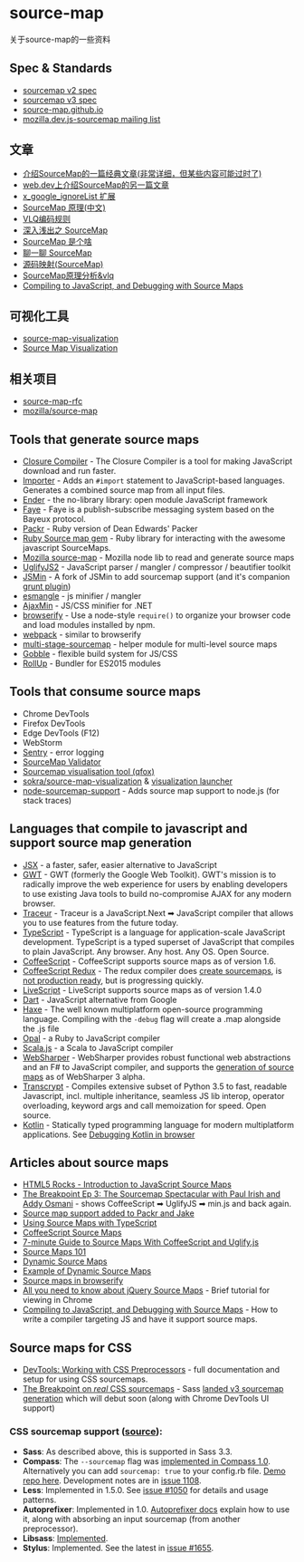 # source-map
关于source-map的一些资料


## Spec & Standards
- [sourcemap v2 spec](https://docs.google.com/document/d/1xi12LrcqjqIHTtZzrzZKmQ3lbTv9mKrN076UB-j3UZQ/preview)
- [sourcemap v3 spec](https://docs.google.com/document/d/1U1RGAehQwRypUTovF1KRlpiOFze0b-_2gc6fAH0KY0k/preview)
- [source-map.github.io](http://source-map.github.io/)
- [mozilla.dev.js-sourcemap mailing list](https://groups.google.com/forum/#!forum/mozilla.dev.js-sourcemap)


## 文章
- [介绍SourceMap的一篇经典文章(非常详细，但某些内容可能过时了)](https://developer.chrome.com/blog/sourcemaps/#the-anatomy-of-a-source-map)
- [web.dev上介绍SourceMap的另一篇文章](https://web.dev/source-maps/)
- [x_google_ignoreList 扩展](https://developer.chrome.com/articles/x-google-ignore-list/)
- [SourceMap 原理(中文)](https://daodaolee.cn/posts/sourcemap.html)
- [VLQ编码规则](https://github.com/D-kylin/note/blob/master/VLQ%E7%BC%96%E7%A0%81.md)
- [深入浅出之 SourceMap](https://juejin.cn/post/7023537118454480904)
- [SourceMap 是个啥](https://juejin.cn/post/6844903926202892295)
- [聊一聊 SourceMap](https://zhuanlan.zhihu.com/p/475964893)
- [源码映射(SourceMap)](https://www.bilibili.com/read/cv11547448)
- [SourceMap原理分析&vlq](http://www.qiutianaimeili.com/html/page/2019/05/89jrubx1soc.html)
- [Compiling to JavaScript, and Debugging with Source Maps](https://hacks.mozilla.org/2013/05/compiling-to-javascript-and-debugging-with-source-maps/)


## 可视化工具
- [source-map-visualization](https://sokra.github.io/source-map-visualization/)
- [Source Map Visualization](https://evanw.github.io/source-map-visualization/)


## 相关项目

- [source-map-rfc](https://github.com/source-map/source-map-rfc)
- [mozilla/source-map](https://github.com/mozilla/source-map/)


## Tools that generate source maps
- [Closure Compiler](https://developers.google.com/closure/compiler/) - The Closure Compiler is a tool for making JavaScript download and run faster.
- [Importer](https://github.com/devongovett/importer) - Adds an `#import` statement to JavaScript-based languages.  Generates a combined source map from all input files.
- [Ender](https://github.com/ender-js/Ender/issues/127) - the no-library library: open module JavaScript framework
- [Faye](http://faye.jcoglan.com/) - Faye is a publish-subscribe messaging system based on the Bayeux protocol.
- [Packr](https://github.com/jcoglan/packr) - Ruby version of Dean Edwards' Packer
- [Ruby Source map gem](https://github.com/ConradIrwin/ruby-source_map) - Ruby library for interacting with the awesome javascript SourceMaps.
- [Mozilla source-map](https://github.com/mozilla/source-map/) - Mozilla node lib to read and generate source maps
- [UglifyJS2](https://github.com/mishoo/UglifyJS2) - JavaScript parser / mangler / compressor / beautifier toolkit
- [JSMin](https://github.com/twolfson/node-jsmin-sourcemap) - A fork of JSMin to add sourcemap support (and it's companion [grunt plugin](https://github.com/twolfson/grunt-jsmin-sourcemap))
- [esmangle](https://github.com/Constellation/esmangle/issues/11) - js minifier / mangler
- [AjaxMin](http://ajaxmin.codeplex.com/) - JS/CSS minifier for .NET
- [browserify](https://github.com/substack/node-browserify) - Use a node-style `require()` to organize your browser code and load modules installed by npm.
- [webpack](https://webpack.github.io/) - similar to browserify
- [multi-stage-sourcemap](https://github.com/azu/multi-stage-sourcemap "azu/multi-stage-sourcemap") - helper module for multi-level source maps
- [Gobble](https://github.com/gobblejs/gobble) - flexible build system for JS/CSS
- [RollUp](http://rollupjs.org/) - Bundler for ES2015 modules


## Tools that consume source maps
- Chrome DevTools
- Firefox DevTools
- Edge DevTools (F12)
- WebStorm
- [Sentry](https://github.com/getsentry/sentry) - error logging
- [SourceMap Validator](http://sourcemap-validator.herokuapp.com/)
- [Sourcemap visualisation tool (qfox)](http://sourcemapper.qfox.nl/)
- [sokra/source-map-visualization](http://sokra.github.io/source-map-visualization/) & [visualization launcher](https://github.com/lydell/source-map-visualize)
- [node-sourcemap-support](https://github.com/evanw/node-source-map-support) - Adds source map support to node.js (for stack traces)


## Languages that compile to javascript and support source map generation
- [JSX](https://github.com/jsx/JSX/) - a faster, safer, easier alternative to JavaScript
- [GWT](http://www.gwtproject.org/) - GWT (formerly the Google Web Toolkit). GWT's mission is to radically improve the web experience for users by enabling developers to use existing Java tools to build no-compromise AJAX for any modern browser.
- [Traceur](http://code.google.com/p/traceur-compiler/) - Traceur is a JavaScript.Next ➡ JavaScript compiler that allows you to use features from the future today.
- [TypeScript](http://www.typescriptlang.org/) - TypeScript is a language for application-scale JavaScript development. TypeScript is a typed superset of JavaScript that compiles to plain JavaScript. Any browser. Any host. Any OS. Open Source.
- [CoffeeScript](http://coffeescript.org/) - CoffeeScript supports source maps as of version 1.6.
- [CoffeeScript Redux](https://github.com/michaelficarra/CoffeeScriptRedux) - The redux compiler does [create sourcemaps](http://ryanflorence.com/2012/coffeescript-source-maps/), is [not production ready](https://github.com/jashkenas/coffee-script/issues/558#issuecomment-9905021), but is progressing quickly.
- [LiveScript](http://livescript.net/) - LiveScript supports source maps as of version 1.4.0
- [Dart](http://dartlang.org/) - JavaScript alternative from Google
- [Haxe](http://haxe.org/) - The well known multiplatform open-source programming language. Compiling with the `-debug` flag will create a .map alongside the .js file
- [Opal](http://opalrb.org) - a Ruby to JavaScript compiler
- [Scala.js](https://github.com/lampepfl/scala-js) - a Scala to JavaScript compiler
- [WebSharper](http://websharper.com) - WebSharper provides robust functional web abstractions and an F# to JavaScript compiler, and supports the [generation of source maps](http://websharper.com/blog-entry/4146) as of WebSharper 3 alpha.
- [Transcrypt](http://www.transcrypt.org) - Compiles extensive subset of Python 3.5 to fast, readable Javascript, incl. multiple inheritance, seamless JS lib interop, operator overloading, keyword args and call memoization for speed. Open source.
- [Kotlin](http://kotlinlang.org/) - Statically typed programming language for modern multiplatform applications. See [Debugging Kotlin in browser](http://kotlinlang.org/docs/tutorials/javascript/debugging-javascript/debugging-javascript.html)


## Articles about source maps
- [HTML5 Rocks - Introduction to JavaScript Source Maps](http://www.html5rocks.com/en/tutorials/developertools/sourcemaps/)
- [The Breakpoint Ep 3: The Sourcemap Spectacular with Paul Irish and Addy Osmani](http://www.youtube.com/watch?feature=player_detailpage&v=HijZNR6kc9A#t=11s) - shows CoffeeScript ➡ UglifyJS ➡ min.js and back again.
- [Source map support added to Packr and Jake](http://blog.jcoglan.com/2012/05/23/source-map-support-added-to-packr-and-jake/)
- [Using Source Maps with TypeScript](http://www.aaron-powell.com/web/typescript-source-maps)
- [CoffeeScript Source Maps](http://ryanflorence.com/2012/coffeescript-source-maps/)
- [7-minute Guide to Source Maps With CoffeeScript and Uglify.js](http://tarantsov.com/WorkflowThu/source-maps-with-coffeescript-and-uglify-js/)
- [Source Maps 101](http://net.tutsplus.com/tutorials/tools-and-tips/source-maps-101/)
- [Dynamic Source Maps](http://fitzgeraldnick.com/weblog/46/)
- [Example of Dynamic Source Maps](http://kybernetikos.github.io/jsSandbox/srcmaps/dynamic.html)
- [Source maps in browserify](http://thlorenz.com/blog/browserify-sourcemaps)
- [All you need to know about jQuery Source Maps](http://jquerybyexample.blogspot.com/2013/01/all-you-need-to-know-about-jquery-source-maps.html) - Brief tutorial for viewing in Chrome
- [Compiling to JavaScript, and Debugging with Source Maps](https://hacks.mozilla.org/2013/05/compiling-to-javascript-and-debugging-with-source-maps/) - How to write a compiler targeting JS and have it support source maps.


## Source maps for CSS
- [DevTools: Working with CSS Preprocessors](https://developer.chrome.com/devtools/docs/css-preprocessors) - full documentation and setup for using CSS sourcemaps.
- [The Breakpoint on _real_ CSS sourcemaps](http://www.youtube.com/watch?feature=player_detailpage&v=HijZNR6kc9A#t=470s) - Sass [landed v3 sourcemap generation](https://github.com/nex3/sass/pull/569) which will debut soon (along with Chrome DevTools UI support)

### CSS sourcemap support ([source](https://developer.chrome.com/devtools/docs/css-preprocessors#toc-css-preprocessor-support)):

-   **Sass**: As described above, this is supported in Sass 3.3.
-   **Compass**: The `--sourcemap` flag was [implemented in Compass 1.0][]. Alternatively you can add `sourcemap: true` to your config.rb file. [Demo repo here][]. Development notes are in [issue 1108][].
-   **Less**: Implemented in 1.5.0. See [issue \#1050][] for details and usage patterns.
-   **Autoprefixer**: Implemented in 1.0. [Autoprefixer docs][] explain how to use it, along with absorbing an input sourcemap (from another preprocessor).
-   **Libsass**: [Implemented][].
-   **Stylus**: Implemented. See the latest in [issue \#1655][].

[implemented in Compass 1.0]: http://compass-style.org/blog/2014/08/15/omg-compass-1-0/
[Demo repo here]: https://github.com/grayghostvisuals/sourcemaps
[issue 1108]: https://github.com/Compass/compass/issues/1108#issuecomment-52432075
[issue \#1050]: https://github.com/less/less.js/issues/1050#issuecomment-25566463
[Autoprefixer docs]: https://github.com/ai/autoprefixer#source-map
[Implemented]: https://github.com/hcatlin/libsass/commit/366bc110c39c26c9267a1cc06e578beb94cd93ef
[issue \#1655]: https://github.com/LearnBoost/stylus/pull/1655#issuecomment-52826158
